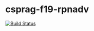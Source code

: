 # csprag-f19-rpnadv

[![Build Status](https://travis-ci.org/brianguo98/csprag-f19-rpnadv.svg?branch=master)](https://travis-ci.org/brianguo98/csprag-f19-rpnadv)
